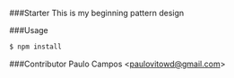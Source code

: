 ###Starter
This is my beginning pattern design

###Usage
```bash
$ npm install
```

###Contributor
Paulo Campos <[paulovitowd@gmail.com](mailto:paulovitowd@gmail.com)>
